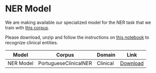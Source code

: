 # NER Model

We are making available our specialized model for the NER task that we train with [this corpus](https://github.com/fabioacl/PortugueseClinicalNER).

Please download, unzip and follow the instructions on [this notebook](../ner_prediction.ipynb) to recognize clinical entities.

| Model | Corpus | Domain | Link |
|------|------|------|------|
| NER Model|PortugueseClinicalNER|Clinical|[Download](https://drive.google.com/file/d/1m4D_2B34-K0r9ixLW3DvCD7_sQtmAlW-/view?usp=sharing)|
